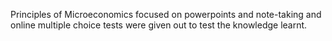 Principles of Microeconomics focused on powerpoints and note-taking and online multiple choice tests were given out to test the knowledge learnt.
